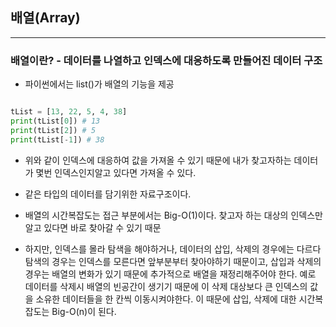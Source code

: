 ## 배열(Array)
---

### 배열이란? - 데이터를 나열하고 인덱스에 대응하도록 만들어진 데이터 구조

- 파이썬에서는 list()가 배열의 기능을 제공

```python

tList = [13, 22, 5, 4, 38]
print(tList[0]) # 13
print(tList[2]) # 5
print(tList[-1]) # 38

```

- 위와 같이 인덱스에 대응하여 값을 가져올 수 있기 때문에 내가 찾고자하는 데이터가 몇번 인덱스인지알고 있다면 가져올 수 있다.

- 같은 타입의 데이터를 담기위한 자료구조이다.

- 배열의 시간복잡도는 접근 부분에서는 Big-O(1)이다. 찾고자 하는 대상의 인덱스만 알고 있다면 바로 찾아갈 수 있기 때문
- 하지만, 인덱스를 몰라 탐색을 해야하거나, 데이터의 삽입, 삭제의 경우에는 다르다 탐색의 경우는 인덱스를 모른다면 앞부분부터 찾아야하기 때문이고, 삽입과 삭제의 경우는 배열의 변화가 있기 때문에 추가적으로 배열을 재정리해주어야 한다. 예로 데이터를 삭제시 배열의 빈공간이 생기기 때문에 이 삭제 대상보다 큰 인덱스의 값을 소유한 데이터들을 한 칸씩 이동시켜야한다. 이 때문에 삽입, 삭제에 대한 시간복잡도는 Big-O(n)이 된다.